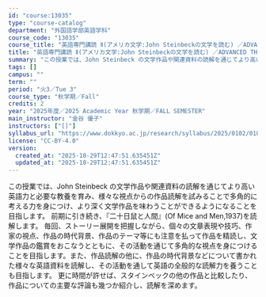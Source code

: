 ```yaml
---
id: "course:13035"
type: "course-catalog"
department: "外国語学部英語学科"
course_code: "13035"
course_title: "英語専門講読 Ⅱ(アメリカ文学:John Steinbeckの文学を読む) ／ADVANCED THEMATIC READING Ⅱ"
title: "英語専門講読 Ⅱ(アメリカ文学:John Steinbeckの文学を読む) ／ADVANCED THEMATIC READING Ⅱ"
summary: "この授業では、John Steinbeck の文学作品や関連資料の読解を通じてより高い英語力と必要な教養を育み、様々な視点からの作品読解を試みることで多角的に考える力を身につけ、より深く文学作品を味わうことができるようになることを目指します…"
tags: []
campus: ""
term: ""
period: "火3／Tue 3"
course_type: "秋学期／Fall"
credits: 2
year: "2025年度／2025 Academic Year 秋学期／FALL SEMESTER"
main_instructor: "金谷 優子"
instructors: ["[]"]
syllabus_url: "https://www.dokkyo.ac.jp/research/syllabus/2025/0102/0102_13035_ja_JP.html"
license: "CC-BY-4.0"
version:
  created_at: "2025-10-29T12:47:51.635451Z"
  updated_at: "2025-10-29T12:47:51.635451Z"
---
```

この授業では、John Steinbeck の文学作品や関連資料の読解を通じてより高い英語力と必要な教養を育み、様々な視点からの作品読解を試みることで多角的に考える力を身につけ、より深く文学作品を味わうことができるようになることを目指します。 前期に引き続き、『二十日鼠と人間』(Of Mice and Men,1937)を読解します。 毎回、ストーリー展開を把握しながら、個々の文章表現や技巧、作家の視点、作品の時代背景、作品のテーマ等にも注意を払って作品を精読し、文学作品の鑑賞をおこなうとともに、その活動を通じて多角的な視点を身につけることを目指します。また、作品読解の他に、作品の時代背景などについて書かれた様々な英語資料を読解し、その活動を通して英語の全般的な読解力を養うことも目指します。 更に時間が許せば、スタインベックの他の作品と比較したり、作品についての主要な評論も幾つか紹介し、読解を深めます。
